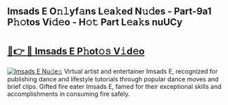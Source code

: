 ## Imsads E O𝚗𝚕yf𝚊ns L𝚎a𝚔ed N𝚞𝚍es - Part-9a1 P𝚑𝚘tos Vi𝚍𝚎o - H𝚘𝚝 Part L𝚎a𝚔s nuUCy

# <h2><a href="http://kfa8d6u.oniu.top/?m=Imsads+E">🔗👉 🔴 Imsads E P𝚑ot𝚘𝚜 V𝚒d𝚎o</a></h2>

[![Imsads E Nu𝚍e𝚜](https://i.imgur.com/0qMVB7G.gif)](http://kfa8d6u.oniu.top/?m=Imsads+E)
Virtual artist and entertainer Imsads E, recognized for publishing dance and lifestyle tutorials through popular dance moves and brief clips. Gifted fire eater Imsads E, famed for their exceptional skills and accomplishments in consuming fire safely.  
